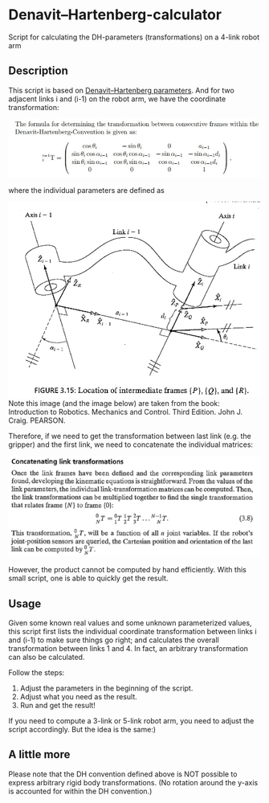 # Denavit–Hartenberg-calculator
 Script for calculating the DH-parameters (transformations) on a 4-link robot arm

## Description

This script is based on [Denavit–Hartenberg parameters](https://en.wikipedia.org/wiki/Denavit%E2%80%93Hartenberg_parameters). And for two adjacent links i and (i-1) on the robot arm, we have the coordinate transformation:

![transform](./img/transform.jpg)

where the individual parameters are defined as

![links](./img/links.PNG)
Note this image (and the image below) are taken from the book: Introduction to Robotics. Mechanics and Control. Third Edition. John J. Craig. PEARSON.

Therefore, if we need to get the transformation between last link (e.g. the gripper) and the first link, we need to concatenate the individual matrices:

![concat](./img/concat.PNG)

However, the product cannot be computed by hand efficiently. With this small script, one is able to quickly get the result.

## Usage

Given some known real values and some unknown parameterized values, this script first lists the individual coordinate transformation between links i and (i-1) to make sure things go right; and calculates the overall transformation between links 1 and 4. In fact, an arbitrary transformation can also be calculated.

Follow the steps:

1. Adjust the parameters in the beginning of the script.
2. Adjust what you need as the result.
3. Run and get the result!

If you need to compute a 3-link or 5-link robot arm, you need to adjust the script accordingly. But the idea is the same:)

## A little more

Please note that the DH convention defined above is NOT possible to express arbitrary rigid body transformations. (No rotation around the y-axis is accounted for within the DH convention.)
